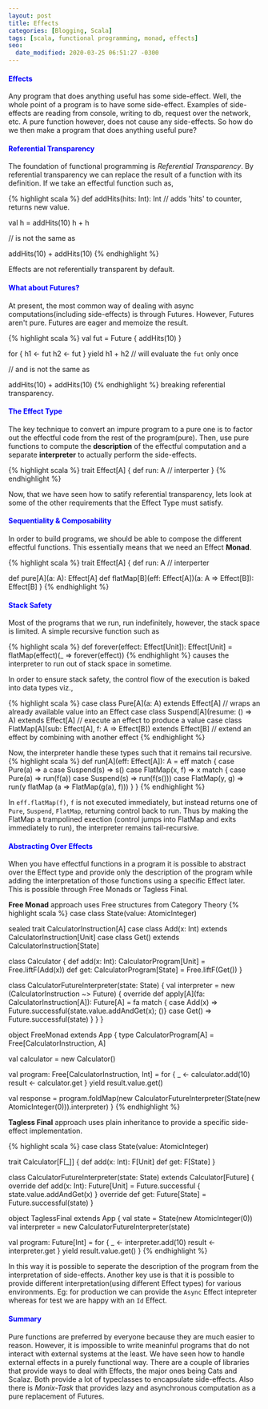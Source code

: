 ```yaml
---
layout: post
title: Effects
categories: [Blogging, Scala]
tags: [scala, functional programming, monad, effects]
seo:
  date_modified: 2020-03-25 06:51:27 -0300
---
```



#### <span style="color:blue">Effects</span>  
 Any program that does anything useful has some side-effect. Well, the whole point of a program is to have some side-effect. Examples of side-effects are reading from console, writing to db, request over the network, etc. A pure function however, does not cause any side-effects. So how do we then make a program that does anything useful pure?

#### <span style="color:blue">Referential Transparency</span>
The foundation of functional programming is *Referential Transparency*. By referential transparency we can replace the result of a function with its definition. If we take an effectful function such as, 

{% highlight scala %}
def addHits(hits: Int): Int // adds 'hits' to counter, returns new value.

val h = addHits(10) 
h + h  

// is not the same as

addHits(10) + addHits(10)
{% endhighlight %} 

Effects are not referentially transparent by default.

#### <span style="color:blue">What about Futures?</span>
At present, the most common way of dealing with async computations(including side-effects) is through Futures. However, Futures aren't pure. Futures are eager and memoize the result.

{% highlight scala %} 
val fut = Future { addHits(10) }

for {
  h1 <- fut
  h2 <- fut
} yield h1 + h2  // will evaluate the `fut` only once

// and is not the same as

addHits(10) + addHits(10)
{% endhighlight %} breaking referential transparency.

#### <span style="color:blue">The Effect Type</span>
The key technique to convert an impure program to a pure one is to factor out the effectful code from the rest of the program(pure). Then, use pure functions to compute the **description** of the effectful computation and a separate **interpreter** to actually perform the side-effects.

{% highlight scala %}
trait Effect[A] {
  def run: A // interperter
}
{% endhighlight %}

Now, that we have seen how to satify referential transparency, lets look at some of the other requirements that the Effect Type must satisfy.

#### <span style="color:blue">Sequentiality & Composability</span>
In order to build programs, we should be able to compose the different effectful functions. This essentially means that we need an Effect **Monad**.

{% highlight scala %}
trait Effect[A] {
  def run: A // interperter

  def pure[A](a: A): Effect[A]
  def flatMap[B](eff: Effect[A])(a: A => Effect[B]): Effect[B]
}
{% endhighlight %}

#### <span style="color:blue">Stack Safety</span>
Most of the programs that we run, run indefinitely, however, the stack space is limited. 
A simple recursive function such as

{% highlight scala %}
def forever(effect: Effect[Unit]): Effect[Unit] = 
  flatMap(effect)(_ => forever(effect))
{% endhighlight %} causes the interpreter to run out of stack space in sometime.

In order to ensure stack safety, the control flow of the execution is baked into data types viz.,

{% highlight scala %}
case class Pure[A](a: A) extends Effect[A]
// wraps an already available value into an Effect
case class Suspend[A](resume: () => A) extends Effect[A]
// execute an effect to produce a value
case class FlatMap[A](sub: Effect[A], f: A => Effect[B]) extends Effect[B]
// extend an effect by combining with another effect
{% endhighlight %}

Now, the interpreter handle these types such that it remains tail recursive.
{% highlight scala %}
def run[A](eff: Effect[A]): A = eff match {
  case Pure(a) => a
  case Suspend(s) => s()
  case FlatMap(x, f) => x match {
	case Pure(a) => run(f(a))
	case Suspend(s) => run(f(s()))
	case FlatMap(y, g) => run(y flatMap (a => FlatMap(g(a), f)))
  }
}
{% endhighlight %}

In `eff.flatMap(f)`, `f` is not executed immediately, but instead returns one of `Pure`, `Suspend`, `FlatMap`, returning control back to run. Thus by making the FlatMap a trampolined exection (control jumps into FlatMap and exits immediately to run), the interpreter remains tail-recursive.

#### <span style="color:blue">Abstracting Over Effects</span>
When you have effectful functions in a program it is possible to abstract over the Effect type and provide only the description of the program while adding the interpretation of those functions using a specific Effect later.
This is possible through Free Monads or Tagless Final.

**Free Monad** approach uses Free structures from Category Theory
{% highlight scala %}
case class State(value: AtomicInteger)

sealed trait CalculatorInstruction[A]
case class Add(x: Int) extends CalculatorInstruction[Unit]
case class Get() extends CalculatorInstruction[State]

class Calculator {
  def add(x: Int): CalculatorProgram[Unit] = Free.liftF(Add(x))
  def get: CalculatorProgram[State] = Free.liftF(Get())
}

class CalculatorFutureInterpreter(state: State) {
  val interpreter = new (CalculatorInstruction ~> Future) {
    override def apply[A](fa: CalculatorInstruction[A]): Future[A] = fa match {
      case Add(x) => Future.successful{state.value.addAndGet(x); ()}
      case Get() => Future.successful(state)
    }
  }
}

object FreeMonad extends App {
  type CalculatorProgram[A] = Free[CalculatorInstruction, A]

  val calculator = new Calculator()

  val program: Free[CalculatorInstruction, Int] = for {
    _ <- calculator.add(10)
    result <- calculator.get
  } yield result.value.get()

  val response = program.foldMap(new CalculatorFutureInterpreter(State(new AtomicInteger(0))).interpreter)
}
{% endhighlight %}


**Tagless Final** approach uses plain inheritance to provide a specific side-effect implementation.

{% highlight scala %} 
case class State(value: AtomicInteger)

trait Calculator[F[_]] {
  def add(x: Int): F[Unit]
  def get: F[State]
}

class CalculatorFutureInterpreter(state: State) extends Calculator[Future] {
  override def add(x: Int): Future[Unit] = Future.successful { state.value.addAndGet(x) }
  override def get: Future[State] = Future.successful(state)
}

object TaglessFinal extends App {
  val state = State(new AtomicInteger(0))
  val interpreter = new CalculatorFutureInterpreter(state)

  val program: Future[Int] = for {
    _ <- interpreter.add(10)
    result <- interpreter.get
  } yield result.value.get()
}
{% endhighlight %}

In this way it is possible to seperate the description of the program from the interpretation of side-effects. Another key use is that it is possible to provide different interpretation(using different Effect types) for various environments. Eg: for production we can provide the `Async` Effect intepreter whereas for test we are happy with an `Id` Effect.
 	
#### <span style="color:blue">Summary</span>
Pure functions are preferred by everyone because they are much easier to reason. However, it is impossible to write meaninful programs that do not interact with external systems at the least. We have seen how to handle external effects in a purely functional way. There are a couple of libraries that provide ways to deal with Effects, the major ones being Cats and Scalaz. Both provide a lot of typeclasses to encapsulate side-effects. Also there is *Monix-Task* that provides lazy and asynchronous computation as a pure replacement of Futures.



